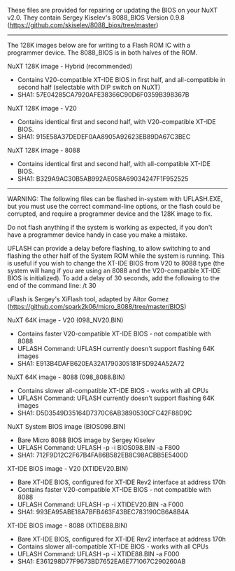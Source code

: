 These files are provided for repairing or updating the BIOS on your NuXT v2.0.
They contain Sergey Kiselev's 8088_BIOS Version 0.9.8 (https://github.com/skiselev/8088_bios/tree/master)

---

The 128K images below are for writing to a Flash ROM IC with a programmer device.
The 8088_BIOS is in both halves of the ROM.

NuXT 128K image - Hybrid (recommended)
- Contains V20-compatible XT-IDE BIOS in first half, and all-compatible in second half (selectable with DIP switch on NuXT)
- SHA1: 57E04285CA7920AFE38366C90D6F0359B398367B

NuXT 128K image - V20
- Contains identical first and second half, with V20-compatible XT-IDE BIOS.
- SHA1: 915E58A37DEDEF0AA8905A92623EB89DA67C3BEC

NuXT 128K image - 8088
- Contains identical first and second half, with all-compatible XT-IDE BIOS.
- SHA1: B329A9AC30B5AB992AE058A69034247F1F952525

---

WARNING: The following files can be flashed in-system with UFLASH.EXE, but you must use the correct command-line options, or the flash could be corrupted, and require a programmer device and the 128K image to fix.

Do not flash anything if the system is working as expected, if you don't have a programmer device handy in case you make a mistake.

UFLASH can provide a delay before flashing, to allow switching to and flashing the other half of the System ROM while the system is running. This is useful if you wish to change the XT-IDE BIOS from V20 to 8088 type (the system will hang if you are using an 8088 and the V20-compatible XT-IDE BIOS is initialized).
To add a delay of 30 seconds, add the following to the end of the command line: /t 30

uFlash is Sergey's XiFlash tool, adapted by Aitor Gomez (https://github.com/spark2k06/micro_8088/tree/master/BIOS)

NuXT 64K image - V20 (098_NV20.BIN)
- Contains faster V20-compatible XT-IDE BIOS - not compatible with 8088
- UFLASH Command: UFLASH currently doesn't support flashing 64K images
- SHA1: E913B4DAFB620EA32A1790305181F5D924A52A72

NuXT 64K image - 8088 (098_8088.BIN)
- Contains slower all-compatible XT-IDE BIOS - works with all CPUs
- UFLASH Command: UFLASH currently doesn't support flashing 64K images
- SHA1: D5D3549D35164D7370C6AB3890530CFC42F88D9C

NuXT System BIOS image (BIOS098.BIN)
- Bare Micro 8088 BIOS image by Sergey Kiselev
- UFLASH Command: UFLASH -p -i BIOS098.BIN -a F800
- SHA1: 712F9D12C2F67B4FA86B582EB8C98ACBB5E5400D

XT-IDE BIOS image - V20 (XTIDEV20.BIN)
- Bare XT-IDE BIOS, configured for XT-IDE Rev2 interface at address 170h
- Contains faster V20-compatible XT-IDE BIOS - not compatible with 8088
- UFLASH Command: UFLASH -p -i XTIDEV20.BIN -a F000
- SHA1: 993EA95ABE18A7BFB463F43BEC783190CB6A8B4A

XT-IDE BIOS image - 8088 (XTIDE88.BIN)
- Bare XT-IDE BIOS, configured for XT-IDE Rev2 interface at address 170h
- Contains slower all-compatible XT-IDE BIOS - works with all CPUs
- UFLASH Command: UFLASH -p -i XTIDE88.BIN -a F000
- SHA1: E361298D77F9673BD7652EA6E771067C290260AB